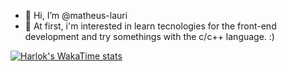 - 👋 Hi, I’m @matheus-lauri
- 👀 At first, i'm interested in learn tecnologies for the front-end development and try somethings with the c/c++ language. :)

[![Harlok's WakaTime stats](https://github-readme-stats.vercel.app/api/wakatime?username=matheus-lauri)](https://github.com/matheus-lauri/github-readme-stats)
